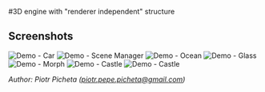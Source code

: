 #3D engine with "renderer independent" structure

## Screenshots
![Demo - Car](http://img193.imageshack.us/img193/239/democar2009011019425459.png)
![Demo - Scene Manager](http://img714.imageshack.us/img714/102/demoscenemanager2009011.png)
![Demo - Ocean](http://img718.imageshack.us/img718/9448/demoocean20090110194433.png)
![Demo - Glass](http://img560.imageshack.us/img560/9021/demoglass20090118185017.png)
![Demo - Morph](http://img11.imageshack.us/img11/811/demomorph20090302210953.png)
![Demo - Castle](http://img13.imageshack.us/img13/2472/democastle2009031319421.png)
![Demo - Castle](http://img545.imageshack.us/img545/2472/democastle2009031319421.png)

*Author: Piotr Picheta (piotr.pepe.picheta@gmail.com)*
